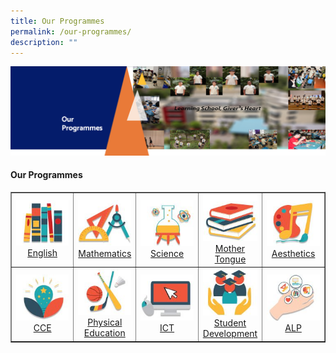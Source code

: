 ```yaml
---
title: Our Programmes
permalink: /our-programmes/
description: ""
---
```

<img src="/images/OurProgrammes1.png">
<h4><strong>Our Programmes</strong></h4>
<table style="border-collapse: collapse; width: 100%;" border="1">
<tbody>
<tr>
<td style="width: 20%;"><img src="/images/op1.jpg"><div style="text-align: center;"><a href="/our-programmes/ip-core-curriculum/english">English</a></div></td>
<td style="width: 20%;"><img src="/images/op2.jpg"><div style="text-align: center;"><a href="/our-programmes/ip-core-curriculum/mathematics">Mathematics</a></div></td>
<td style="width: 20%;"><img src="/images/op3.jpg"><div style="text-align: center;"><a href="/our-programmes/ip-core-curriculum/science">Science</a></div></td>
<td style="width: 20%;"><img src="/images/op4.jpg"><div style="text-align: center;"><a href="/our-programmes/ip-core-curriculum/mother-tongue">Mother Tongue</a></div></td>
<td style="width: 20%;"><img src="/images/op5.jpg"><div style="text-align: center;"><a href="/our-programmes/non-ip-core-curriculum/aesthetics">Aesthetics</a></div></td>
</tr>
<tr>
<td style="width: 20%;"><img src="/images/op6.jpg"><div style="text-align: center;"><a href="/our-programmes/non-ip-core-curriculum/cce">CCE</a></div></td>
<td style="width: 20%;"><img src="/images/op7.jpg"><div style="text-align: center;"><a href="/our-programmes/non-ip-core-curriculum/physical-education">Physical Education</a></div></td>
<td style="width: 20%;"><img src="/images/op8.jpg"><div style="text-align: center;"><a href="/our-programmes/non-ip-core-curriculum/ict">ICT</a></div></td>
<td style="width: 20%;"><img src="/images/op9.jpg"><div style="text-align: center;"><a href="/our-programmes/non-ip-core-curriculum/student-development">Student Development</a></div></td>
<td style="width: 20%;"><img src="/images/op10.jpg"><div style="text-align: center;"><a href="/our-programmes/applied-learning-programme/alp">ALP</a></div></td>
</tr>
</tbody>
</table>